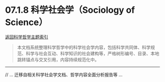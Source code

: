 # 07.1.8 科学社会学（Sociology of Science）
[返回科学哲学主题索引](./README.md)

> 本文档系统整理科学哲学中的科学社会学内容，包括科学共同体、科学规范、科学与社会互动、科学知识的社会建构等，严格树形编号、目录、本地跳转锚点与交叉引用，内容持续规范化中。

---

// ... 迁移自相关科学社会学文档、哲学内容全面分析报告等 ...
